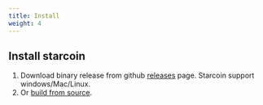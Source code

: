 ```yaml
---
title: Install
weight: 4
---
```


## Install starcoin

1. Download binary release from github [releases](https://github.com/starcoinorg/starcoin/releases) page. Starcoin support windows/Mac/Linux.
2. Or [build from source](./build).